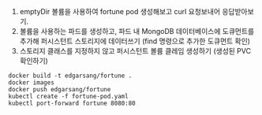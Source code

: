 1. emptyDir 볼륨을 사용하여 fortune pod 생성해보고 curl 요청보내어 응답받아보기.
2. 볼륨을 사용하는 파드를 생성하고, 파드 내 MongoDB 데이터베이스에 도큐먼트를 추가해 퍼시스턴트 스토리지에 데이터쓰기 (find 명령으로 추가한 도큐먼트 확인)
3. 스토리지 클래스를 지정하지 않고 퍼시스턴트 볼륨 클레임 생성하기 (생성된 PVC 확인하기)


```
docker build -t edgarsang/fortune .
docker images
docker push edgarsang/fortune
kubectl create -f fortune-pod.yaml
kubectl port-forward fortune 8080:80
```
